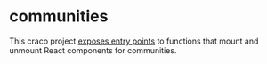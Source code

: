 # communities

This craco project [exposes entry points](./config-overrides.js#L20-L21) to functions that mount and unmount React components for communities.

